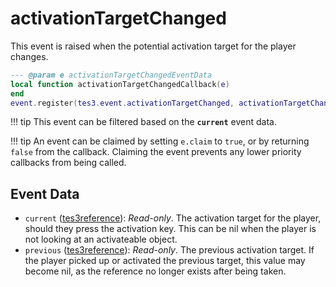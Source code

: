 # activationTargetChanged
<div class="search_terms" style="display: none">activationtargetchanged</div>

<!---
	This file is autogenerated. Do not edit this file manually. Your changes will be ignored.
	More information: https://github.com/MWSE/MWSE/tree/master/docs
-->

This event is raised when the potential activation target for the player changes.

```lua
--- @param e activationTargetChangedEventData
local function activationTargetChangedCallback(e)
end
event.register(tes3.event.activationTargetChanged, activationTargetChangedCallback)
```

!!! tip
	This event can be filtered based on the **`current`** event data.

!!! tip
	An event can be claimed by setting `e.claim` to `true`, or by returning `false` from the callback. Claiming the event prevents any lower priority callbacks from being called.

## Event Data

* `current` ([tes3reference](../types/tes3reference.md)): *Read-only*. The activation target for the player, should they press the activation key. This can be nil when the player is not looking at an activateable object.
* `previous` ([tes3reference](../types/tes3reference.md)): *Read-only*. The previous activation target. If the player picked up or activated the previous target, this value may become nil, as the reference no longer exists after being taken.

